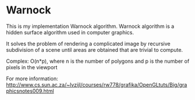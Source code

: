 # Warnock

This is my implementation Warnock algorithm.
Warnock algorithm is a hidden surface algorithm 
used in computer graphics. 

It solves the problem of rendering a complicated image 
by recursive subdivision of a scene until areas 
are obtained that are trivial to compute.

Complex: O(n*p), where n is the number of polygons 
and p is the number of pixels in the viewport 

For more information:
http://www.cs.sun.ac.za/~lvzijl/courses/rw778/grafika/OpenGLtuts/Big/graphicsnotes009.html
